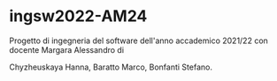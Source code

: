 # ingsw2022-AM24
Progetto di ingegneria del software dell'anno accademico 2021/22 con docente Margara Alessandro di 

Chyzheuskaya Hanna, Baratto Marco, Bonfanti Stefano.
